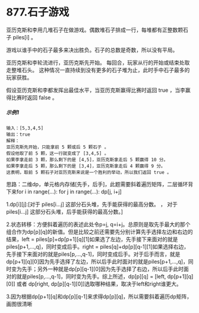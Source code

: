 # 877.石子游戏
亚历克斯和李用几堆石子在做游戏。偶数堆石子排成一行，每堆都有正整数颗石子 piles[i] 。

游戏以谁手中的石子最多来决出胜负。石子的总数是奇数，所以没有平局。

亚历克斯和李轮流进行，亚历克斯先开始。 每回合，玩家从行的开始或结束处取走整堆石头。 这种情况一直持续到没有更多的石子堆为止，此时手中石子最多的玩家获胜。

假设亚历克斯和李都发挥出最佳水平，当亚历克斯赢得比赛时返回 true ，当李赢得比赛时返回 false 。

##### 示例1
    输入：[5,3,4,5]
    输出：true
    解释：
    亚历克斯先开始，只能拿前 5 颗或后 5 颗石子 。
    假设他取了前 5 颗，这一行就变成了 [3,4,5] 。
    如果李拿走前 3 颗，那么剩下的是 [4,5]，亚历克斯拿走后 5 颗赢得 10 分。
    如果李拿走后 5 颗，那么剩下的是 [3,4]，亚历克斯拿走后 4 颗赢得 9 分。
    这表明，取前 5 颗石子对亚历克斯来说是一个胜利的举动，所以我们返回 true 。

思路：二维dp，单元格内存储[先手，后手]，此题需要斜着遍历矩阵，二层循环背下来for i in range(...): for j in range(...): dp[j, i+j]

1.dp[i][j]:[对于 piles[i...j] 这部分石头堆，先手能获得的最高分数。  ，   对于 piles[i...j] 这部分石头堆，后手能获得的最高分数。]

2.状态转移：方便斜着遍历的表述此处令p=j, q=i+j。总原则是取先手最大的那个组合作为dp[p][q]的新值。但是比较之前还需要先分别计算先手选择左边和右边的结果，left = piles[p]+dp[p+1][q][1]如果选了左边，先手接下来面对的就是piles[p+1,...,q]，同时变成后手。right = piles[q]+dp[p][q-1][1]如果选择右边，先手接下来面对的就是piles[p,...,q-1]，同时变成后手。对于后手而言，就是dp[p+1][q][0]因为先手选择了左边，所以后手此时面对的就是piles[p+1,...,q]，同时变为先手；另外一种就是dp[p][q-1][0]因为先手选择了右边，所以后手此时面对的就是piles[p,...,q-1]，同时变为先手。综上所述，dp[p][q] = [left, dp[p+1][q][0]] 或者 dp[right, dp[p][q-1][0]]选取哪种结果，取决于left和right谁更大。

3.因为根据dp[p+1][q]和dp[p][q-1]来求得dp[p][q]，所以需要斜着遍历dp矩阵，画图很清晰
